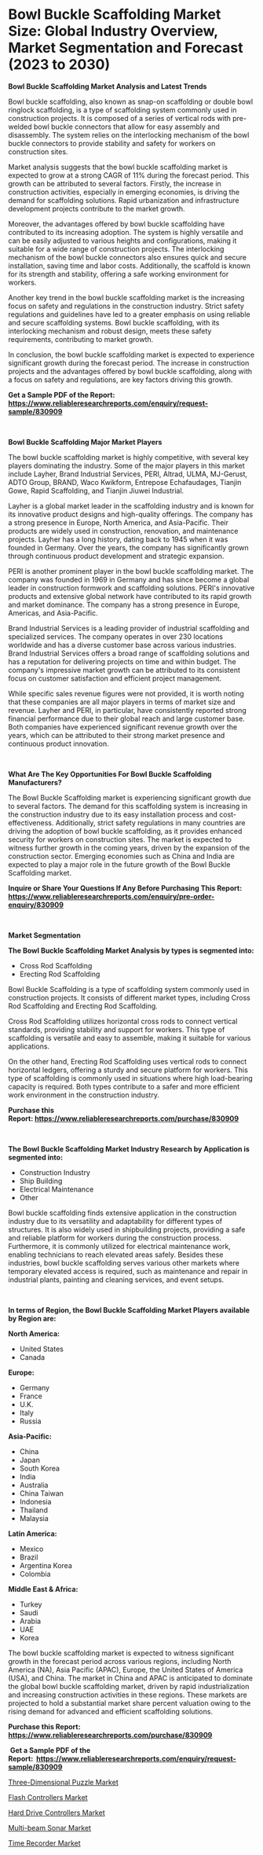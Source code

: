 <p><h1>Bowl Buckle Scaffolding Market Size: Global Industry Overview, Market Segmentation and Forecast (2023 to 2030)</h1></p><p><strong>Bowl Buckle Scaffolding Market Analysis and Latest Trends</strong></p>
<p><p>Bowl buckle scaffolding, also known as snap-on scaffolding or double bowl ringlock scaffolding, is a type of scaffolding system commonly used in construction projects. It is composed of a series of vertical rods with pre-welded bowl buckle connectors that allow for easy assembly and disassembly. The system relies on the interlocking mechanism of the bowl buckle connectors to provide stability and safety for workers on construction sites.</p><p>Market analysis suggests that the bowl buckle scaffolding market is expected to grow at a strong CAGR of 11% during the forecast period. This growth can be attributed to several factors. Firstly, the increase in construction activities, especially in emerging economies, is driving the demand for scaffolding solutions. Rapid urbanization and infrastructure development projects contribute to the market growth.</p><p>Moreover, the advantages offered by bowl buckle scaffolding have contributed to its increasing adoption. The system is highly versatile and can be easily adjusted to various heights and configurations, making it suitable for a wide range of construction projects. The interlocking mechanism of the bowl buckle connectors also ensures quick and secure installation, saving time and labor costs. Additionally, the scaffold is known for its strength and stability, offering a safe working environment for workers.</p><p>Another key trend in the bowl buckle scaffolding market is the increasing focus on safety and regulations in the construction industry. Strict safety regulations and guidelines have led to a greater emphasis on using reliable and secure scaffolding systems. Bowl buckle scaffolding, with its interlocking mechanism and robust design, meets these safety requirements, contributing to market growth.</p><p>In conclusion, the bowl buckle scaffolding market is expected to experience significant growth during the forecast period. The increase in construction projects and the advantages offered by bowl buckle scaffolding, along with a focus on safety and regulations, are key factors driving this growth.</p></p>
<p><strong>Get a Sample PDF of the Report:&nbsp; <a href="https://www.reliableresearchreports.com/enquiry/request-sample/830909">https://www.reliableresearchreports.com/enquiry/request-sample/830909</a></strong></p>
<p>&nbsp;</p>
<p><strong>Bowl Buckle Scaffolding Major Market Players</strong></p>
<p><p>The bowl buckle scaffolding market is highly competitive, with several key players dominating the industry. Some of the major players in this market include Layher, Brand Industrial Services, PERI, Altrad, ULMA, MJ-Gerust, ADTO Group, BRAND, Waco Kwikform, Entrepose Echafaudages, Tianjin Gowe, Rapid Scaffolding, and Tianjin Jiuwei Industrial.</p><p>Layher is a global market leader in the scaffolding industry and is known for its innovative product designs and high-quality offerings. The company has a strong presence in Europe, North America, and Asia-Pacific. Their products are widely used in construction, renovation, and maintenance projects. Layher has a long history, dating back to 1945 when it was founded in Germany. Over the years, the company has significantly grown through continuous product development and strategic expansion.</p><p>PERI is another prominent player in the bowl buckle scaffolding market. The company was founded in 1969 in Germany and has since become a global leader in construction formwork and scaffolding solutions. PERI's innovative products and extensive global network have contributed to its rapid growth and market dominance. The company has a strong presence in Europe, Americas, and Asia-Pacific.</p><p>Brand Industrial Services is a leading provider of industrial scaffolding and specialized services. The company operates in over 230 locations worldwide and has a diverse customer base across various industries. Brand Industrial Services offers a broad range of scaffolding solutions and has a reputation for delivering projects on time and within budget. The company's impressive market growth can be attributed to its consistent focus on customer satisfaction and efficient project management.</p><p>While specific sales revenue figures were not provided, it is worth noting that these companies are all major players in terms of market size and revenue. Layher and PERI, in particular, have consistently reported strong financial performance due to their global reach and large customer base. Both companies have experienced significant revenue growth over the years, which can be attributed to their strong market presence and continuous product innovation.</p></p>
<p>&nbsp;</p>
<p><strong>What Are The Key Opportunities For Bowl Buckle Scaffolding Manufacturers?</strong></p>
<p><p>The Bowl Buckle Scaffolding market is experiencing significant growth due to several factors. The demand for this scaffolding system is increasing in the construction industry due to its easy installation process and cost-effectiveness. Additionally, strict safety regulations in many countries are driving the adoption of bowl buckle scaffolding, as it provides enhanced security for workers on construction sites. The market is expected to witness further growth in the coming years, driven by the expansion of the construction sector. Emerging economies such as China and India are expected to play a major role in the future growth of the Bowl Buckle Scaffolding market.</p></p>
<p><strong>Inquire or Share Your Questions If Any Before Purchasing This Report: <a href="https://www.reliableresearchreports.com/enquiry/pre-order-enquiry/830909">https://www.reliableresearchreports.com/enquiry/pre-order-enquiry/830909</a></strong></p>
<p>&nbsp;</p>
<p><strong>Market Segmentation</strong></p>
<p><strong>The Bowl Buckle Scaffolding Market Analysis by types is segmented into:</strong></p>
<p><ul><li>Cross Rod Scaffolding</li><li>Erecting Rod Scaffolding</li></ul></p>
<p><p>Bowl Buckle Scaffolding is a type of scaffolding system commonly used in construction projects. It consists of different market types, including Cross Rod Scaffolding and Erecting Rod Scaffolding. </p><p>Cross Rod Scaffolding utilizes horizontal cross rods to connect vertical standards, providing stability and support for workers. This type of scaffolding is versatile and easy to assemble, making it suitable for various applications. </p><p>On the other hand, Erecting Rod Scaffolding uses vertical rods to connect horizontal ledgers, offering a sturdy and secure platform for workers. This type of scaffolding is commonly used in situations where high load-bearing capacity is required. Both types contribute to a safer and more efficient work environment in the construction industry.</p></p>
<p><strong>Purchase this Report:&nbsp;<a href="https://www.reliableresearchreports.com/purchase/830909">https://www.reliableresearchreports.com/purchase/830909</a></strong></p>
<p>&nbsp;</p>
<p><strong>The Bowl Buckle Scaffolding Market Industry Research by Application is segmented into:</strong></p>
<p><ul><li>Construction Industry</li><li>Ship Building</li><li>Electrical Maintenance</li><li>Other</li></ul></p>
<p><p>Bowl buckle scaffolding finds extensive application in the construction industry due to its versatility and adaptability for different types of structures. It is also widely used in shipbuilding projects, providing a safe and reliable platform for workers during the construction process. Furthermore, it is commonly utilized for electrical maintenance work, enabling technicians to reach elevated areas safely. Besides these industries, bowl buckle scaffolding serves various other markets where temporary elevated access is required, such as maintenance and repair in industrial plants, painting and cleaning services, and event setups.</p></p>
<p>&nbsp;</p>
<p><strong>In terms of Region, the Bowl Buckle Scaffolding Market Players available by Region are:</strong></p>
<p>
    <p> <strong> North America: </strong>
        <ul>
            <li>United States</li>
            <li>Canada</li>
        </ul>
        </p> 
    <p> <strong> Europe: </strong>
        <ul>
            <li>Germany</li>
            <li>France</li>
            <li>U.K.</li>
            <li>Italy</li>
            <li>Russia</li>
        </ul>
        </p> 
    <p> <strong> Asia-Pacific: </strong>
        <ul>
            <li>China</li>
            <li>Japan</li>
            <li>South Korea</li>
            <li>India</li>
            <li>Australia</li>
            <li>China Taiwan</li>
            <li>Indonesia</li>
            <li>Thailand</li>
            <li>Malaysia</li>
        </ul>
        </p> 
    <p> <strong> Latin America: </strong>
        <ul>
            <li>Mexico</li>
            <li>Brazil</li>
            <li>Argentina Korea</li>
            <li>Colombia</li>
        </ul>
        </p> 
    <p> <strong> Middle East & Africa: </strong>
        <ul>
            <li>Turkey</li>
            <li>Saudi</li>
            <li>Arabia</li>
            <li>UAE</li>
            <li>Korea</li>
        </ul>
    </p>
    </p>
<p><p>The bowl buckle scaffolding market is expected to witness significant growth in the forecast period across various regions, including North America (NA), Asia Pacific (APAC), Europe, the United States of America (USA), and China. The market in China and APAC is anticipated to dominate the global bowl buckle scaffolding market, driven by rapid industrialization and increasing construction activities in these regions. These markets are projected to hold a substantial market share percent valuation owing to the rising demand for advanced and efficient scaffolding solutions.</p></p>
<p><strong>Purchase this Report: <a href="https://www.reliableresearchreports.com/purchase/830909">https://www.reliableresearchreports.com/purchase/830909</a></strong></p>
<p>&nbsp;<strong>Get a Sample PDF of the Report:&nbsp;&nbsp;<a href="https://www.reliableresearchreports.com/enquiry/request-sample/830909">https://www.reliableresearchreports.com/enquiry/request-sample/830909</a></strong></p>
<p><strong></strong></p>
<p><p><a href="https://medium.com/@cletaturner879789/three-dimensional-puzzle-market-trends-and-market-analysis-forecasted-for-period-2023-2030-bb86244759a4">Three-Dimensional Puzzle Market</a></p><p><a href="https://www.linkedin.com/pulse/flash-controllers-market-research-report-provides-thorough/">Flash Controllers Market</a></p><p><a href="https://www.linkedin.com/pulse/decoding-hard-drive-controllers-market-deep-dive-latest-trends/">Hard Drive Controllers Market</a></p><p><a href="https://www.linkedin.com/pulse/multi-beam-sonar-market-size-share-global-analysis-report-2023/">Multi-beam Sonar Market</a></p><p><a href="https://medium.com/@drakesporer988/time-recorder-market-size-and-market-trends-complete-industry-overview-2023-to-2030-a889cd6010d0">Time Recorder Market</a></p></p>
